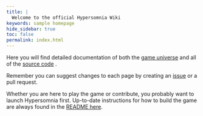 ```yaml
---
title: | 
  Welcome to the official Hypersomnia Wiki
keywords: sample homepage
hide_sidebar: true
toc: false
permalink: index.html
---
```


Here you will find detailed documentation of both the [game universe](universe_landing_page) and all of the [source code](universe_landing_page) .

Remember you can suggest changes to each page by creating an [issue](https://github.com/TeamHypersomnia/Hypersomnia/issues) or a pull request.

Whether you are here to play the game or contribute, you probably want to launch Hypersomnia first.
Up-to-date instructions for how to build the game are always found in the [README here](https://github.com/TeamHypersomnia/Hypersomnia#how-to-build).

